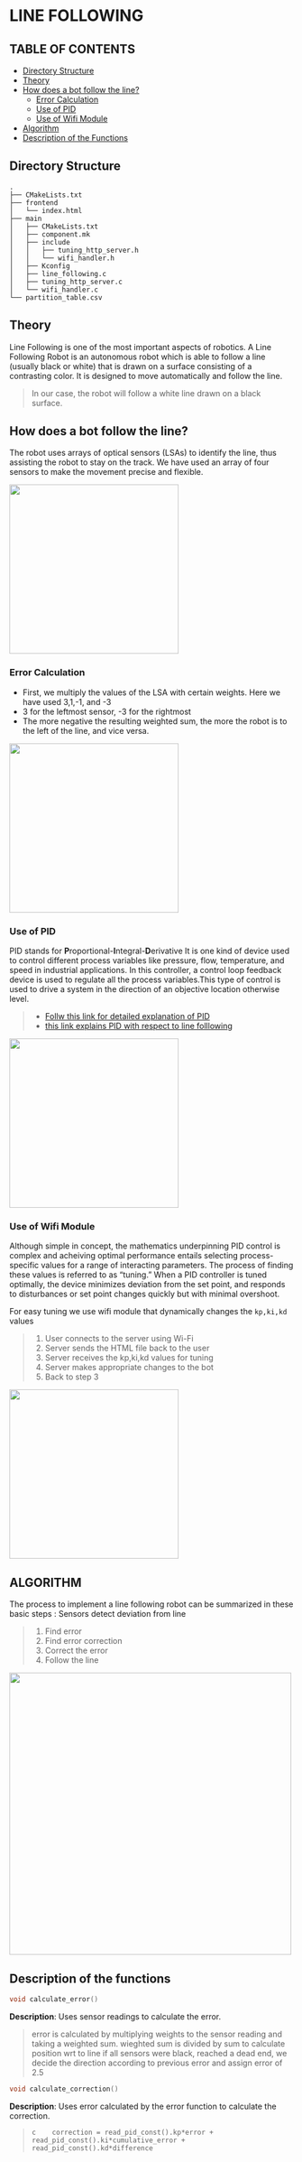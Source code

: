 # LINE FOLLOWING

## TABLE OF CONTENTS


* [Directory Structure](#Directory-Structure)
* [Theory](#theory)
* [How does a bot follow the line?](#How-does-a-bot-follow-the-line?)
    * [Error Calculation](#Error-Calculation)
    * [Use of PID](#Use-of-pid)
    * [Use of Wifi Module](#Use-of-Wifi-Module)
* [Algorithm](#algorithm)
* [Description of the Functions](#Description-of-the-functions)


## Directory Structure
```
.
├── CMakeLists.txt
├── frontend
│   └── index.html
├── main
│   ├── CMakeLists.txt
│   ├── component.mk
│   ├── include
│   │   ├── tuning_http_server.h
│   │   └── wifi_handler.h
│   ├── Kconfig
│   ├── line_following.c
│   ├── tuning_http_server.c
│   └── wifi_handler.c
└── partition_table.csv
```
## Theory
Line Following is one of the most important aspects of robotics.
A Line Following Robot is an autonomous robot which is able to follow a line (usually black or white) that is drawn on a surface consisting of a contrasting color. It is designed to move automatically and follow the line.

> In our case, the robot will follow a white line drawn on a black surface.

## How does a bot follow the line?
The robot uses arrays of optical sensors (LSAs) to identify the line, thus assisting the robot to stay on the track. We have used an array of four sensors to make the movement precise and flexible.

<!-- ![LSA image](./assets/line_following.png =100x100) -->
<img src="./assets/line_following.png" alt=" " width="300" height="300"/>

### Error Calculation
* First, we multiply the values of the LSA with certain weights. Here we have used 3,1,-1, and -3
* 3 for the leftmost sensor, -3 for the rightmost
* The more negative the resulting weighted sum, the more the robot is to the left of the line, and vice versa.

<!-- ![curves](./assets/curves.png =100x100) -->
<img src="./assets/curves.png" alt=" " width="300" height="300"/>

### Use of PID

PID stands for **P**roportional-**I**ntegral-**D**erivative
It is one kind of device used to control different process variables like pressure, flow, temperature, and speed in industrial applications. In this controller, a control loop feedback device is used to regulate all the process variables.This type of control is used to drive a system in the direction of an objective location otherwise level.
> * [Follw this link for detailed explanation of PID](https://www.youtube.com/playlist?list=PLn8PRpmsu08pQBgjxYFXSsODEF3Jqmm-y)
> * [this link explains PID with respect to line folllowing](https://youtu.be/4Y7zG48uHRo)
<!-- ![pid flow chart](./assets/pidflow.png ) -->
<img src="./assets/pidflow.png" alt=" "  height="300"/>



### Use of Wifi Module
Although simple in concept, the mathematics underpinning PID control is complex and acheiving optimal performance entails selecting process-specific values for a range of interacting parameters.
The process of finding these values is referred to as “tuning.” When a PID controller is tuned optimally, the device minimizes deviation from the set point, and responds to disturbances or set point changes quickly but with minimal overshoot.

For easy tuning we use wifi module that dynamically changes the `kp,ki,kd` values
> 1. User connects to the server using Wi-Fi
> 2. Server sends the HTML file back to the user
> 3. Server receives the kp,ki,kd values for tuning
> 4. Server makes appropriate changes to the bot
> 5. Back to step 3
<!-- ![wifi](./assets/wifi.png =100x100) -->
<img src="./assets/wifi.png" alt=" " height="300"/>

## ALGORITHM
The process to implement a line following robot can be summarized in these basic steps :
Sensors detect deviation from line
> 1. Find error
> 2. Find error correction
> 3. Correct the error
> 4. Follow the line
<!-- ![chart1](./assets/chart.png) -->
<img src="./assets/chart.png" alt=" " height="500"/>



## Description of the functions
```c
void calculate_error()
```
**Description**: Uses sensor readings to calculate the error.
> error is calculated by multiplying weights to the sensor reading and taking a weighted sum.
> wieghted sum is divided by sum to calculate position wrt to line
> if all sensors were black, reached a dead end, we decide the direction according to previous error and assign error of 2.5
```c
void calculate_correction()
```
**Description**: Uses error calculated by the error function to calculate the correction. 
> ```c    correction = read_pid_const().kp*error + read_pid_const().ki*cumulative_error + read_pid_const().kd*difference ```
